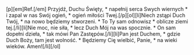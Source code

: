 [p][em]Ref.[/em] Przyjdź, Duchu Święty, * napełnij serca Swych wiernych * i zapal w nas Swój ogień, * ogień miłości Twej.[/p][ol][li]Niech zstąpi Duch Twój, * na nowo będziemy stworzeni. * To Ty sam odnowisz * oblicze ziemi tej.[/li][li]Nie moc, nie siła, * lecz Duch Mój na was spocznie. * On sam dopełni dzieła, * tak mówi Pan Zastępów.[/li][li]Pan jest Duchem, * gdzie Duch Boży, tam jest wolność. * Będziemy Cię wielbić, Panie, * na wieki wieków. Amen![/li][/ol]